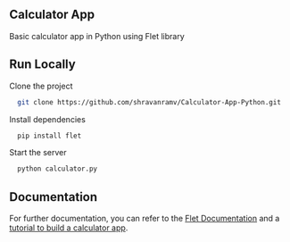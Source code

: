 ## Calculator App

Basic calculator app in Python using Flet library

## Run Locally

Clone the project

```bash
  git clone https://github.com/shravanramv/Calculator-App-Python.git
```

Install dependencies

```bash
  pip install flet
```

Start the server

```bash
  python calculator.py
```

## Documentation

For further documentation, you can refer to the [Flet Documentation](https://flet.dev/docs/) and a [tutorial to build a calculator app](https://flet.dev/docs/tutorials/python-calculator#:~:text=In%20this%20tutorial%20we%20will,find%20the%20live%20demo%20here).
